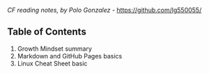 *CF reading notes, by Polo Gonzalez* - <https://github.com/lg550055/>

## Table of Contents
1. Growth Mindset summary
2. Markdown and GitHub Pages basics
3. Linux Cheat Sheet basic
